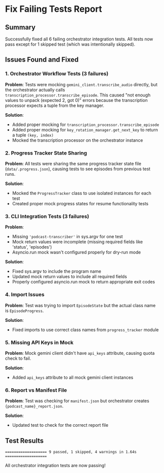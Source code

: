 # Fix Failing Tests Report

## Summary
Successfully fixed all 6 failing orchestrator integration tests. All tests now pass except for 1 skipped test (which was intentionally skipped).

## Issues Found and Fixed

### 1. **Orchestrator Workflow Tests (3 failures)**
**Problem**: Tests were mocking `gemini_client.transcribe_audio` directly, but the orchestrator actually calls `transcription_processor.transcribe_episode`. This caused "not enough values to unpack (expected 2, got 0)" errors because the transcription processor expects a tuple from the key manager.

**Solution**:
- Added proper mocking for `transcription_processor.transcribe_episode`
- Added proper mocking for `key_rotation_manager.get_next_key` to return a tuple `(key, index)`
- Mocked the transcription processor on the orchestrator instance

### 2. **Progress Tracker State Sharing**
**Problem**: All tests were sharing the same progress tracker state file (`data/.progress.json`), causing tests to see episodes from previous test runs.

**Solution**:
- Mocked the `ProgressTracker` class to use isolated instances for each test
- Created proper mock progress states for resume functionality tests

### 3. **CLI Integration Tests (3 failures)**
**Problem**: 
- Missing `'podcast-transcriber'` in sys.argv for one test
- Mock return values were incomplete (missing required fields like 'status', 'episodes')
- Asyncio.run mock wasn't configured properly for dry-run mode

**Solution**:
- Fixed sys.argv to include the program name
- Updated mock return values to include all required fields
- Properly configured asyncio.run mock to return appropriate exit codes

### 4. **Import Issues**
**Problem**: Test was trying to import `EpisodeState` but the actual class name is `EpisodeProgress`.

**Solution**:
- Fixed imports to use correct class names from `progress_tracker` module

### 5. **Missing API Keys in Mock**
**Problem**: Mock gemini client didn't have `api_keys` attribute, causing quota check to fail.

**Solution**:
- Added `api_keys` attribute to all mock gemini client instances

### 6. **Report vs Manifest File**
**Problem**: Test was checking for `manifest.json` but orchestrator creates `{podcast_name}_report.json`.

**Solution**:
- Updated test to check for the correct report file

## Test Results
```
=================== 9 passed, 1 skipped, 4 warnings in 1.64s ===================
```

All orchestrator integration tests are now passing!